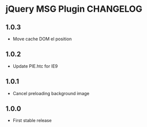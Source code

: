 # jQuery MSG Plugin CHANGELOG

## 1.0.3

* Move cache DOM el position



## 1.0.2

* Update PIE.htc for IE9



## 1.0.1

* Cancel preloading background image



## 1.0.0

* First stable release